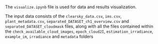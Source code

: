 
The <code>visualize.ipynb</code> file is used for data and results visualization.  

The input data consists of the <code>clearsky_data.csv</code>, <code>ims.csv</code>, <code>plant_metadata.csv</code>, <code>separated_DATASET_ch1_overview.csv</code> and <code>separated_DATASET_cloudmask</code> files, along with all the files contained within the <code>check_available_cloud_images</code>, <code>epoch_cloud2I</code>, <code>estimation_irradiance</code>,  <code>example_im</code>, <code>irradiance</code> and <code>metadata</code> folders
